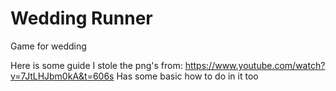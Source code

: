 # Wedding Runner

Game for wedding

Here is some guide I stole the png's from:
https://www.youtube.com/watch?v=7JtLHJbm0kA&t=606s
Has some basic how to do in it too